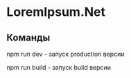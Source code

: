 # LoremIpsum.Net

## Команды

npm run dev - запуск production версии

npm run build - запуск build версии
